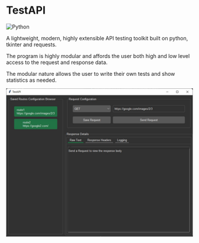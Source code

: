 # TestAPI

![Python](https://img.shields.io/badge/Python-3776AB?style=for-the-badge&logo=python&logoColor=white)

A lightweight, modern, highly extensible API testing toolkit built on python, tkinter and requests.

The program is highly modular and affords the user both high and low level access to the request and response data.

The modular nature allows the user to write their own tests and show statistics as needed.

![GUI](https://github.com/zahransajid/TestAPI/blob/master/screenshots/screenshot2.jpeg?raw=true)
